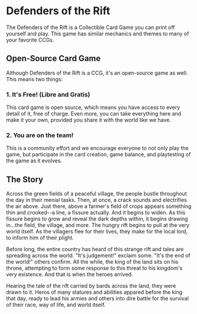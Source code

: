 # Defenders of the Rift

The Defenders of the Rift is a Collectible Card Game you can print off yourself and play.
This game has similar mechanics and themes to many of your favorite CCGs.

## Open-Source Card Game

Although Defenders of the Rift is a CCG, it's an open-source game as well. This means two things:

### 1. It's Free! (Libre and Gratis)

This card game is open source, which means you have access to every detail of it, free of charge.
Even more, you can take everything here and make it your own, provided you share it with the world like we have.

### 2. You are on the team!

This is a community effort and we encourage everyone to not only play the game, but participate in the card creation,
game balance, and playtesting of the game as it evolves.

## The Story

Across the green fields of a peaceful village, the people bustle throughout the day in their menial tasks. Then, at once,
a crack sounds and electrifies the air above. Just there, above a farmer's field of crops appears something thin and
crooked--a line, a fissure actually. And it begins to widen. As this fissure begins to grow and reveal the dark depths within,
it begins drawing in...the field, the village, and more. The hungry rift begins to pull at the very world itself. As the
villagers flee for their lives, they make for the local lord, to inform him of their plight.

Before long, the entire country has heard of this strange rift and tales are spreading across the world. "It's judgement!"
exclaim some. "It's the end of the world!" others confirm. All the while, the king of the land sits on his throne, attempting
to form some response to this threat to his kingdom's very existence. And that is when the heroes arrived.

Hearing the tale of the rift carried by bards across the land, they were drawn to it. Heros of many statures and abilities
appared before the king that day, ready to lead his armies and others into dire battle for the survival of their race,
way of life, and world itself.
